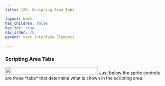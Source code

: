 ```yaml
---
title: 126. Scripting Area Tabs

layout: home
has_children: false
has_toc: true
nav_order: 75
parent: User Interface Elements

---
```


### Scripting Area Tabs

<img src="/snap-manual/assets/images/image1059.png" style="width:297px; height:24px">
Just below the sprite controls are three *tabs* that
determine what is shown in the scripting area:

